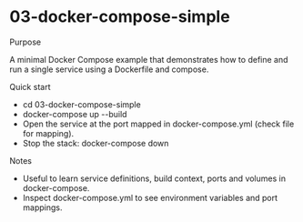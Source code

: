 # 03-docker-compose-simple

Purpose

A minimal Docker Compose example that demonstrates how to define and run a single service using a Dockerfile and compose.

Quick start

- cd 03-docker-compose-simple
- docker-compose up --build
- Open the service at the port mapped in docker-compose.yml (check file for mapping).
- Stop the stack: docker-compose down

Notes

- Useful to learn service definitions, build context, ports and volumes in docker-compose.
- Inspect docker-compose.yml to see environment variables and port mappings.
